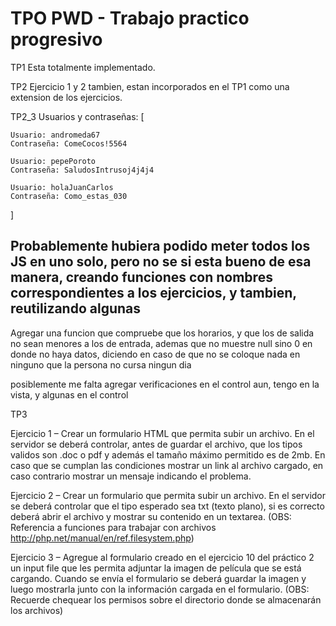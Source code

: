 # TPO PWD - Trabajo practico progresivo

TP1 Esta totalmente implementado.

TP2 Ejercicio 1 y 2 tambien, estan incorporados en el TP1 como una extension de los ejercicios. 

TP2_3 Usuarios y contraseñas: [
   
    Usuario: andromeda67
    Contraseña: ComeCocos!5564

    Usuario: pepePoroto
    Contraseña: SaludosIntrusoj4j4j4

    Usuario: holaJuanCarlos
    Contraseña: Como_estas_030
]

## Probablemente hubiera podido meter todos los JS en uno solo, pero no se si esta bueno de esa manera, creando funciones con nombres correspondientes a los ejercicios, y tambien, reutilizando algunas 


Agregar una funcion que compruebe que los horarios, y que los de salida no sean menores a los de entrada, ademas que no muestre null sino 0 en donde no haya datos, diciendo en caso de que no se coloque nada en ninguno que
la persona no cursa ningun dia  


posiblemente me falta agregar verificaciones en el control aun, tengo en la vista, y algunas en el control





TP3

Ejercicio 1 – Crear un formulario HTML que permita subir un archivo. En el servidor se deberá
controlar, antes de guardar el archivo, que los tipos validos son .doc o pdf y además el tamaño
máximo permitido es de 2mb. En caso que se cumplan las condiciones mostrar un link al archivo
cargado, en caso contrario mostrar un mensaje indicando el problema.

Ejercicio 2 – Crear un formulario que permita subir un archivo. En el servidor se deberá controlar
que el tipo esperado sea txt (texto plano), si es correcto deberá abrir el archivo y mostrar su
contenido en un textarea.
(OBS: Referencia a funciones para trabajar con archivos http://php.net/manual/en/ref.filesystem.php)

Ejercicio 3 – Agregue al formulario creado en el ejercicio 10 del práctico 2 un input file que les
permita adjuntar la imagen de película que se está cargando. Cuando se envía el formulario se
deberá guardar la imagen y luego mostrarla junto con la información cargada en el formulario.
(OBS: Recuerde chequear los permisos sobre el directorio donde se almacenarán los archivos)